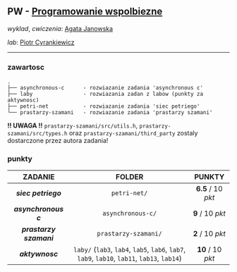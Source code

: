 ## PW - [Programowanie wspolbiezne](https://usosweb.uw.edu.pl/kontroler.php?_action=katalog2/przedmioty/pokazPrzedmiot&prz_kod=1000-213bPW)

_wyklad_, _cwiczenia_: [Agata Janowska](https://usosweb.uw.edu.pl/kontroler.php?_action=katalog2/osoby/pokazOsobe&os_id=325)

_lab_: [Piotr Cyrankiewicz](https://usosweb.uw.edu.pl/kontroler.php?_action=katalog2/osoby/pokazOsobe&os_id=152041)

---

### zawartosc

```
.
├── asynchronous-c      - rozwiazanie zadania 'asynchronous c'
├── laby                - rozwiazania zadan z labow (punkty za aktywnosc)
├── petri-net           - rozwiazanie zadania 'siec petriego'
└── prastarzy-szamani   - rozwiazanie zadania 'prastarzy szamani'
```

**!! UWAGA !!** `prastarzy-szamani/src/utils.h`, `prastarzy-szamani/src/types.h` oraz `prastarzy-szamani/third_party` zostaly dostarczone przez autora zadania!

### punkty

| ZADANIE                 | FOLDER                                                                                       | PUNKTY             |
| :---------------------: | :------------------------------------------------------------------------------------------: | :----------------: |
| **_siec petriego_**     | `petri-net/`                                                                                 | **6.5** / 10 _pkt_ |
| **_asynchronous c_**    | `asynchronous-c/`                                                                            | **9** / 10 _pkt_   |
| **_prastarzy szamani_** | `prastarzy-szamani/`                                                                         | **2** / 10 _pkt_   |
| **_aktywnosc_**         | `laby/` (`lab3`, `lab4`, `lab5`, `lab6`, `lab7`, `lab9`, `lab10`, `lab11`, `lab13`, `lab14`) | **10** / 10 _pkt_  |
